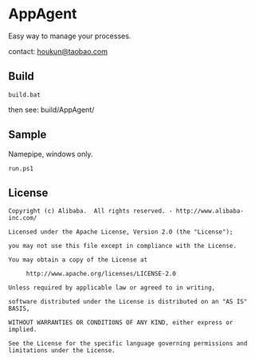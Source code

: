 AppAgent
========

Easy way to manage your processes.

contact: houkun@taobao.com

## Build

```shell
build.bat
```
then see: build/AppAgent/

## Sample

Namepipe, windows only.

```shell
run.ps1
```

## License

	Copyright (c) Alibaba.  All rights reserved. - http://www.alibaba-inc.com/

	Licensed under the Apache License, Version 2.0 (the "License");

	you may not use this file except in compliance with the License.

	You may obtain a copy of the License at
 
		 http://www.apache.org/licenses/LICENSE-2.0
 
	Unless required by applicable law or agreed to in writing, 

	software distributed under the License is distributed on an "AS IS" BASIS, 

	WITHOUT WARRANTIES OR CONDITIONS OF ANY KIND, either express or implied.

	See the License for the specific language governing permissions and limitations under the License.
